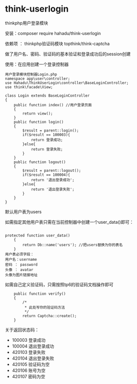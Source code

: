 # think-userlogin
thinkphp用户登录模块

安装：composer require hahadu/think-userlogin

依赖项 ： thinkphp验证码模块 topthink/think-captcha

做了用户名、密码、验证码的基本验证和登录成功后的session创建

使用：在应用创建一个登录控制器

```
用户登录模块控制器Login.php
namespace app\user\controller;
use Hahadu\ThinkUserLogin\controller\BaseLoginController;
use think\facade\View;

class Login extends BaseLoginController
{
    public function index() //用户登录页面
    {
        return view();
    }
    public function login()
    {
        $result = parent::login();
        if($result == 100003){
            return 登录成功;
        }else{
            return 登录失败;
        }
    }
    public function logout()
    {
        $result = parent::logout();
        if($result == 100004){
            return '退出登录成功';
        }else{
            return '退出登录失败';
        }
    }
}

```

默认用户表为users

如需指定其他用户表只需在当前控制器中创建一个user_data()即可：
```puml

protected function user_data()
    {
        return Db::name('users'); //把users替换为你的表名
    }
用户表必须字段：
用户名：username
密码 ： password
头像 ： avatar 
头像为图片链接地址 
```
如需自己定义验证码，只需按照tp6的验证码文档操作即可
```puml
    public function verify()
    { 
        /*
         * 此处写你的验证码方法
         */
        return Captcha::create();
    }
```
关于返回状态码：
* 100003 登录成功
* 100004 退出登录成功
* 420103 登录失败
* 420104 退出登录失败
* 420105 验证码为空
* 420106 账号为空
* 420107 密码为空